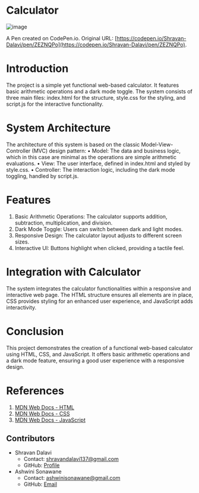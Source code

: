 # Calculator
![image](https://github.com/ShravanDalavi/calculator/assets/172488772/bca31dc8-703e-4bd2-a273-0d1821a5c348)

A Pen created on CodePen.io. Original URL: [https://codepen.io/Shravan-Dalavi/pen/ZEZNQPo](https://codepen.io/Shravan-Dalavi/pen/ZEZNQPo).

# Introduction
The project is a simple yet functional web-based calculator. It features basic arithmetic operations and a dark mode toggle. The system consists of three main files: index.html for the structure, style.css for the styling, and script.js for the interactive functionality.
# System Architecture
The architecture of this system is based on the classic Model-View-Controller (MVC) design pattern:
•	Model: The data and business logic, which in this case are minimal as the operations are simple arithmetic evaluations.
•	View: The user interface, defined in index.html and styled by style.css.
•	Controller: The interaction logic, including the dark mode toggling, handled by script.js.
# Features
1.	Basic Arithmetic Operations: The calculator supports addition, subtraction, multiplication, and division.
2.	Dark Mode Toggle: Users can switch between dark and light modes.
3.	Responsive Design: The calculator layout adjusts to different screen sizes.
4.	Interactive UI: Buttons highlight when clicked, providing a tactile feel.
# Integration with Calculator
The system integrates the calculator functionalities within a responsive and interactive web page. The HTML structure ensures all elements are in place, CSS provides styling for an enhanced user experience, and JavaScript adds interactivity.
# Conclusion
This project demonstrates the creation of a functional web-based calculator using HTML, CSS, and JavaScript. It offers basic arithmetic operations and a dark mode feature, ensuring a good user experience with a responsive design.
# References
1.	[ MDN Web Docs - HTML ](https://developer.mozilla.org/en-US/docs/Web/HTML)
2.	[MDN Web Docs - CSS ](https://developer.mozilla.org/en-US/docs/Web/CSS)
3.	[MDN Web Docs - JavaScript](https://developer.mozilla.org/en-US/docs/Web/JavaScript)
   
## Contributors
- Shravan Dalavi
  - Contact: shravandalavi137@gmail.com
  - GitHub: [Profile](https://github.com/ShravanDalavi)
- Ashwini Sonawane
  - Contact: ashwinisonawane@gmail.com
  - GitHub:  [Email](https://github.com/SonawaneAshwini)
